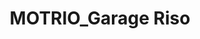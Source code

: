 ---
title: "MOTRIO_Garage Riso"
url: /saint-hippolyte-du-fort/motrio_garage-riso/
shop: réparation de voitures
---